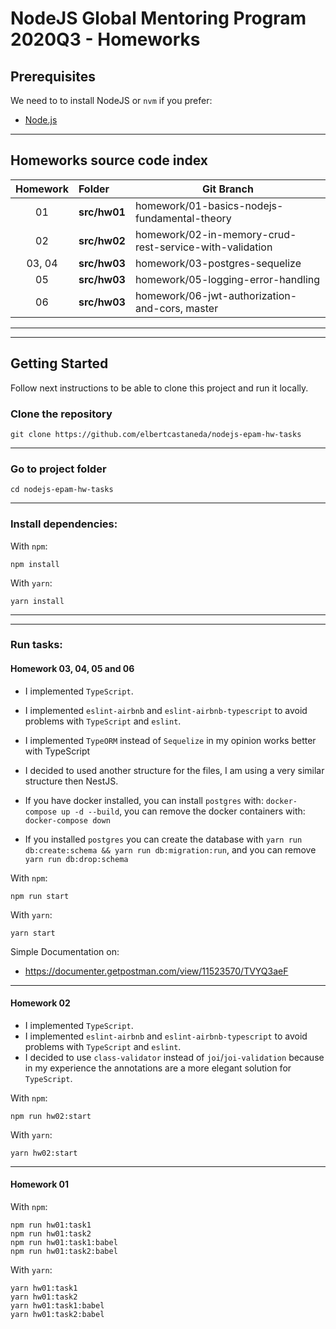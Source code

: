 # NodeJS Global Mentoring Program 2020Q3 - Homeworks

## Prerequisites

We need to to install NodeJS or `nvm` if you prefer:

- [Node.js](https://nodejs.org/en/)

---

## Homeworks source code index

| Homework |    Folder     |                       Git Branch                                |
|:--------:|:--------------|-----------------------------------------------------------------|
|    01    |  **src/hw01** | homework/01-basics-nodejs-fundamental-theory                    |
|    02    |  **src/hw02** | homework/02-in-memory-crud-rest-service-with-validation         |
|  03, 04  |  **src/hw03** | homework/03-postgres-sequelize                                  |
|    05    |  **src/hw03** | homework/05-logging-error-handling                              |
|    06    |  **src/hw03** | homework/06-jwt-authorization-and-cors, master                  |

---
---

## Getting Started

Follow next instructions to be able to clone this project and run it locally.

### Clone the repository

```console
git clone https://github.com/elbertcastaneda/nodejs-epam-hw-tasks
```

---

### Go to project folder

```console
cd nodejs-epam-hw-tasks
```

---

### Install dependencies:

With `npm`:
```console
npm install
```

With `yarn`:
```console
yarn install
```

---
---

### Run tasks:

#### **Homework 03, 04, 05 and 06**

- I implemented `TypeScript`.
- I implemented `eslint-airbnb` and `eslint-airbnb-typescript` to avoid problems with `TypeScript` and `eslint`.
- I implemented `TypeORM` instead of `Sequelize` in my opinion works better with TypeScript
- I decided to used another structure for the files, I am using a very similar structure then NestJS.

- If you have docker installed, you can install `postgres` with: `docker-compose up -d --build`, you can remove the docker containers with: `docker-compose down`
- If you installed `postgres` you can create the database with `yarn run db:create:schema && yarn run db:migration:run`, and you can remove `yarn run db:drop:schema`

With `npm`:
```console
npm run start
```

With `yarn`:

```console
yarn start
```

Simple Documentation on:

- https://documenter.getpostman.com/view/11523570/TVYQ3aeF

---

#### **Homework 02**

- I implemented `TypeScript`.
- I implemented `eslint-airbnb` and `eslint-airbnb-typescript` to avoid problems with `TypeScript` and `eslint`.
- I decided to use `class-validator` instead of `joi`/`joi-validation` because in my experience the annotations are a more elegant solution for `TypeScript`.

With `npm`:
```console
npm run hw02:start
```

With `yarn`:

```console
yarn hw02:start
```

---

#### **Homework 01**

With `npm`:
```console
npm run hw01:task1
npm run hw01:task2
npm run hw01:task1:babel
npm run hw01:task2:babel
```

With `yarn`:
```console
yarn hw01:task1
yarn hw01:task2
yarn hw01:task1:babel
yarn hw01:task2:babel
```